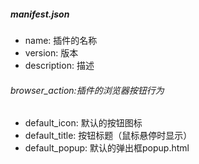 ##### manifest.json
- name: 插件的名称
- version: 版本
- description: 描述
###### browser_action:插件的浏览器按钮行为
- default_icon: 默认的按钮图标
- default_title: 按钮标题（鼠标悬停时显示）
- default_popup: 默认的弹出框popup.html